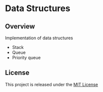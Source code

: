 # Data Structures

## Overview
Implementation of data structures
- Stack
- Queue
- Priority queue

## License
This project is released under the [MIT License](LICENSE.txt)
